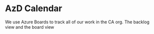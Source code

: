 # AzD Calendar

We use Azure Boards to track all of our work in the CA org. The backlog view and the board view 
